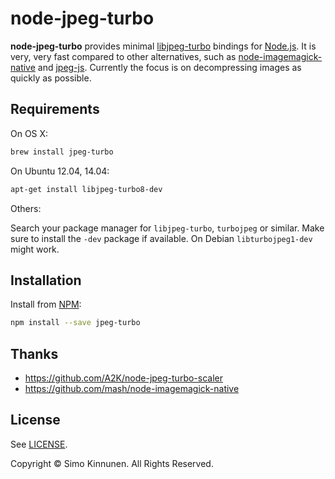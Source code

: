 # node-jpeg-turbo

**node-jpeg-turbo** provides minimal [libjpeg-turbo](http://libjpeg-turbo.virtualgl.org/) bindings for [Node.js](https://nodejs.org/). It is very, very fast compared to other alternatives, such as [node-imagemagick-native](https://github.com/mash/node-imagemagick-native) and [jpeg-js](https://github.com/eugeneware/jpeg-js). Currently the focus is on decompressing images as quickly as possible.

## Requirements

On OS X:

```bash
brew install jpeg-turbo
```

On Ubuntu 12.04, 14.04:

```bash
apt-get install libjpeg-turbo8-dev
```

Others:

Search your package manager for `libjpeg-turbo`, `turbojpeg` or similar. Make sure to install the `-dev` package if available. On Debian `libturbojpeg1-dev` might work.

## Installation

Install from [NPM](https://www.npmjs.com/):

```bash
npm install --save jpeg-turbo
```

## Thanks

* https://github.com/A2K/node-jpeg-turbo-scaler
* https://github.com/mash/node-imagemagick-native

## License

See [LICENSE](LICENSE).

Copyright © Simo Kinnunen. All Rights Reserved.
